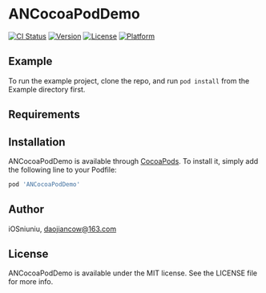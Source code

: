 # ANCocoaPodDemo

[![CI Status](https://img.shields.io/travis/iOSniuniu/ANCocoaPodDemo.svg?style=flat)](https://travis-ci.org/iOSniuniu/ANCocoaPodDemo)
[![Version](https://img.shields.io/cocoapods/v/ANCocoaPodDemo.svg?style=flat)](https://cocoapods.org/pods/ANCocoaPodDemo)
[![License](https://img.shields.io/cocoapods/l/ANCocoaPodDemo.svg?style=flat)](https://cocoapods.org/pods/ANCocoaPodDemo)
[![Platform](https://img.shields.io/cocoapods/p/ANCocoaPodDemo.svg?style=flat)](https://cocoapods.org/pods/ANCocoaPodDemo)

## Example

To run the example project, clone the repo, and run `pod install` from the Example directory first.

## Requirements

## Installation

ANCocoaPodDemo is available through [CocoaPods](https://cocoapods.org). To install
it, simply add the following line to your Podfile:

```ruby
pod 'ANCocoaPodDemo'
```

## Author

iOSniuniu, daojiancow@163.com

## License

ANCocoaPodDemo is available under the MIT license. See the LICENSE file for more info.
